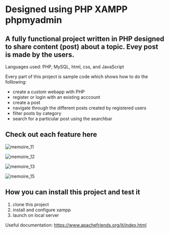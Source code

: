# Designed using PHP XAMPP phpmyadmin

## A fully functional project written in PHP designed to share content (post) about a topic.  Evey post is made by the users.
Languages used: PHP, MySQL, html, css, and JavaScript


Every part of this project is sample code which shows how to do the folllowing:

* create a custom webapp with PHP
* register or login with an existing acccount
* create a post 
* navigate through the different posts created by registered users
* filter posts by category
* search for a particular post using the searchbar

## Check out each feature here 

![memoire_11](https://user-images.githubusercontent.com/98499720/210410438-88d974f1-2ca6-484d-b1a4-1252d0e29863.gif)

![memoire_12](https://user-images.githubusercontent.com/98499720/210410446-eae5be6d-4f15-4ec2-a0a4-1255095b36db.gif)

![memoire_13](https://user-images.githubusercontent.com/98499720/210410470-8aed62cf-33a7-4b9f-818d-9a88cf446c0b.gif)

![memoire_15](https://user-images.githubusercontent.com/98499720/210410520-1f4ef1ac-36a7-44d5-a62f-eebe2622f8a7.gif)

## How you can install this project and test it
1. clone this project
2. install and configure xampp
3. launch on local server

Useful documentation: https://www.apachefriends.org/it/index.html
